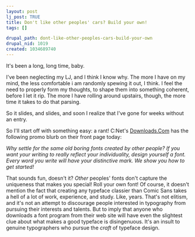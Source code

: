 ```yaml
--- 
layout: post
lj_post: TRUE
title: Don't like other peoples' cars? Build your own!
tags: []

drupal_path: dont-like-other-peoples-cars-build-your-own
drupal_nid: 1019
created: 1034689740
---
```

It's been a long, long time, baby.

I've been neglecting my LJ, and I think I know why. The more I have on my mind, the less comfortable i am randomly spewing it out, I think. I feel the need to properly form my thoughts, to shape them into something coherent, before I let it rip. The more I have rolling around upstairs, though, the more time it takes to do that parsing.

So it slides, and slides, and soon I realize that I've gone for weeks without an entry.

So I'll start off with something easy: a rant! C:Net's <a href="http://www.downloads.com">Downloads.Com</a> has the following promo blurb on their front page today:

<i>
Why settle for the same old boring fonts created by other people? If you want your writing to really reflect your individuality, design yourself a font. Every word you write will have your distinctive mark. We show you how to get started!
</i>

That sounds fun, doesn't it? *Other* peoples' fonts don't capture the uniqueness that makes you special! Roll your own font! Of course, it doesn't mention the fact that creating any typeface classier than Comic Sans takes a hell of a lot of work, experience, and study. Like, years. That's not elitism, and it's not an attempt to discourage people interested in typography from pursuing their interests and talents. But to imply that anyone who downloads a font program from their web site will have even the slightest clue about what makes a good typeface is disingenuous. It's an insult to genuine typographers who pursue the *craft* of typeface design.
